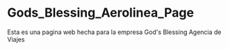 # Gods_Blessing_Aerolinea_Page
Esta es una pagina web hecha para la empresa God's Blessing Agencia de Viajes
